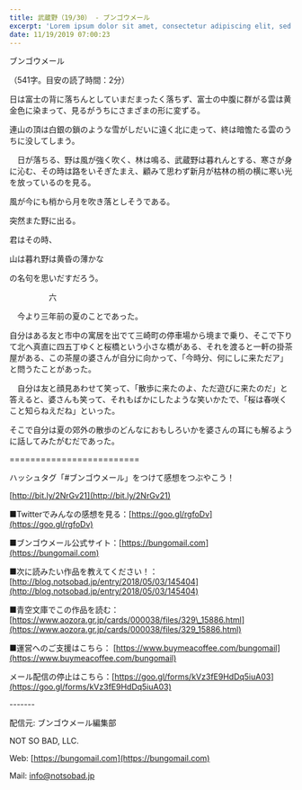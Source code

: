 ```yaml
---
title: 武蔵野（19/30） - ブンゴウメール
excerpt: 'Lorem ipsum dolor sit amet, consectetur adipiscing elit, sed do eiusmod tempor incididunt ut labore et dolore magna aliqua. Praesent elementum facilisis leo vel fringilla est ullamcorper eget. At imperdiet dui accumsan sit amet nulla facilisi morbi tempus.'
date: 11/19/2019 07:00:23
---
```


ブンゴウメール

（541字。目安の読了時間：2分）

日は富士の背に落ちんとしていまだまったく落ちず、富士の中腹に群がる雲は黄金色に染まって、見るがうちにさまざまの形に変ずる。

連山の頂は白銀の鎖のような雪がしだいに遠く北に走って、終は暗憺たる雲のうちに没してしまう。

　日が落ちる、野は風が強く吹く、林は鳴る、武蔵野は暮れんとする、寒さが身に沁む、その時は路をいそぎたまえ、顧みて思わず新月が枯林の梢の横に寒い光を放っているのを見る。

風が今にも梢から月を吹き落としそうである。

突然また野に出る。

君はその時、　　

山は暮れ野は黄昏の薄かな

の名句を思いだすだろう。

　　　　　六

　今より三年前の夏のことであった。

自分はある友と市中の寓居を出でて三崎町の停車場から境まで乗り、そこで下りて北へ真直に四五丁ゆくと桜橋という小さな橋がある、それを渡ると一軒の掛茶屋がある、この茶屋の婆さんが自分に向かって、「今時分、何にしに来ただア」と問うたことがあった。

　自分は友と顔見あわせて笑って、「散歩に来たのよ、ただ遊びに来たのだ」と答えると、婆さんも笑って、それもばかにしたような笑いかたで、「桜は春咲くこと知らねえだね」といった。

そこで自分は夏の郊外の散歩のどんなにおもしろいかを婆さんの耳にも解るように話してみたがむだであった。

\=========================

ハッシュタグ「#ブンゴウメール」をつけて感想をつぶやこう！　

[http://bit.ly/2NrGv21](http://bit.ly/2NrGv21)

■Twitterでみんなの感想を見る：[https://goo.gl/rgfoDv](https://goo.gl/rgfoDv)

■ブンゴウメール公式サイト：[https://bungomail.com](https://bungomail.com)

■次に読みたい作品を教えてください！：[http://blog.notsobad.jp/entry/2018/05/03/145404](http://blog.notsobad.jp/entry/2018/05/03/145404)

■青空文庫でこの作品を読む：[https://www.aozora.gr.jp/cards/000038/files/329\_15886.html](https://www.aozora.gr.jp/cards/000038/files/329_15886.html)

■運営へのご支援はこちら： [https://www.buymeacoffee.com/bungomail](https://www.buymeacoffee.com/bungomail)

メール配信の停止はこちら：[https://goo.gl/forms/kVz3fE9HdDq5iuA03](https://goo.gl/forms/kVz3fE9HdDq5iuA03)

\-------

配信元: ブンゴウメール編集部

NOT SO BAD, LLC.

Web: [https://bungomail.com](https://bungomail.com)

Mail: info@notsobad.jp